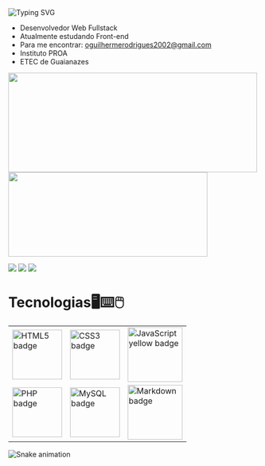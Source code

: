 <img  src="https://readme-typing-svg.herokuapp.com?color=%23F79E5D&size=40&center=true&width=1084&height=200&lines=Olá+Mundo!+Eu+sou+o+Guilherme+Rodrigues+🤴🏾" alt="Typing SVG"/>

- Desenvolvedor Web Fullstack
- Atualmente estudando Front-end
- Para me encontrar: <oguilhermerodrigues2002@gmail.com>
- Instituto PROA
- ETEC de Guaianazes

<div>
  <a href="https://github.com/GuilhermeRodrigues15">
  <img height="200em" width="500em" src="https://github-readme-stats.vercel.app/api?username=GuilhermeRodrigues15&show_icons=true&theme=tokyonight&include_all_commits=true&count_private=true"/>
  <img height="170em" width="400em" src="https://github-readme-stats.vercel.app/api/top-langs/?username=Guilhermerodrigues15&layout=compact&langs_count=7&theme=tokyonight"/>
</div><div>

<a href = "mailto:oguilhermerodrigues2002@gmail.com"><img src="https://img.shields.io/badge/Gmail-D14836?style=for-the-badge&logo=gmail&logoColor=white" target="_blank"></a>
<a href = "mailto:oguilhermerodrigues2002@outlook.com"><img src="https://img.shields.io/badge/Microsoft_Outlook-0078D4?style=for-the-badge&logo=microsoft-outlook&logoColor=white" target="_blank"></a>
<a href="https://www.linkedin.com/in/guilherme-rodrigues15/" target="_blank"><img src="https://img.shields.io/badge/-LinkedIn-%230077B5?style=for-the-badge&logo=linkedin&logoColor=white" target="_blank"></a>
  
<h1>Tecnologias🖥⌨🖱</h1>
  
  <table>
    <tr>
      <td><img heigth="100em" width="100em" src="https://img.shields.io/badge/HTML5-E34F26?style=for-the-badge&logo=html5&logoColor=white" alt="HTML5 badge"></td>
      <td><img heigth="100em" width="100em" src="https://img.shields.io/badge/CSS3-1572B6?style=for-the-badge&logo=css3&logoColor=white" alt="CSS3 badge"></td>
      <td><img heigth="100em" width="110em" src="https://img.shields.io/badge/JavaScript-F7DF1E?style=for-the-badge&logo=javascript&logoColor=black" alt="JavaScript yellow badge"></td>
    </tr>
    <tr>
      <td><img heigth="100em" width="100em" src="https://img.shields.io/badge/PHP-777BB4?style=for-the-badge&logo=php&logoColor=white" alt="PHP badge"></td>
      <td><img heigth="100em" width="100em" src="https://img.shields.io/badge/MySQL-00000F?style=for-the-badge&logo=mysql&logoColor=white" alt="MySQL badge"></td>
      <td><img heigth="100em" width="110em" src="https://img.shields.io/badge/Markdown-000000?style=for-the-badge&logo=markdown&logoColor=white" alt="Markdown badge"></td>
    </tr>
  </table>
  
  ![Snake animation](https://github.com/GuilhermeRodrigues15/GuilhermeRodrigues15/blob/output/github-contribution-grid-snake.svg)

</div>

</div>
